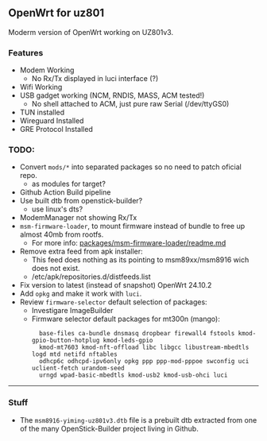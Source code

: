 ## OpenWrt for uz801
Moderm version of OpenWrt working on UZ801v3.

### Features
- Modem Working
  - No Rx/Tx displayed in luci interface (?)
- Wifi Working
- USB gadget working (NCM, RNDIS, MASS, ACM tested!)
  - No shell attached to ACM, just pure raw Serial (/dev/ttyGS0)
- TUN installed
- Wireguard Installed
- GRE Protocol Installed

### TODO:
- Convert `mods/*` into separated packages so no need to patch oficial repo.
  - as modules for target?
- Github Action Build pipeline
- Use built dtb from openstick-builder?
  - use linux's dts?
- ModemManager not showing Rx/Tx
- `msm-firmware-loader`, to mount firmware instead of bundle to free up almost 40mb from rootfs.
  - For more info: [packages/msm-firmware-loader/readme.md](packages/msm-firmware-loader/readme.md)
- Remove extra feed from apk installer:
  - This feed does nothing as its pointing to msm89xx/msm8916 wich does not exist.
  - /etc/apk/repositories.d/distfeeds.list
- Fix version to latest (instead of snapshot) OpenWrt 24.10.2
- Add `opkg` and make it work with `luci`.
- Review `firmware-selector` default selection of packages:
  - Investigare ImageBuilder
  - Firmware selector default packages for mt300n (mango): 
    ```
      base-files ca-bundle dnsmasq dropbear firewall4 fstools kmod-gpio-button-hotplug kmod-leds-gpio
      kmod-mt7603 kmod-nft-offload libc libgcc libustream-mbedtls logd mtd netifd nftables
      odhcp6c odhcpd-ipv6only opkg ppp ppp-mod-pppoe swconfig uci uclient-fetch urandom-seed
      urngd wpad-basic-mbedtls kmod-usb2 kmod-usb-ohci luci
    ```
---
### Stuff
- The `msm8916-yiming-uz801v3.dtb` file is a prebuilt dtb extracted from one of the many OpenStick-Builder project living in Github.
